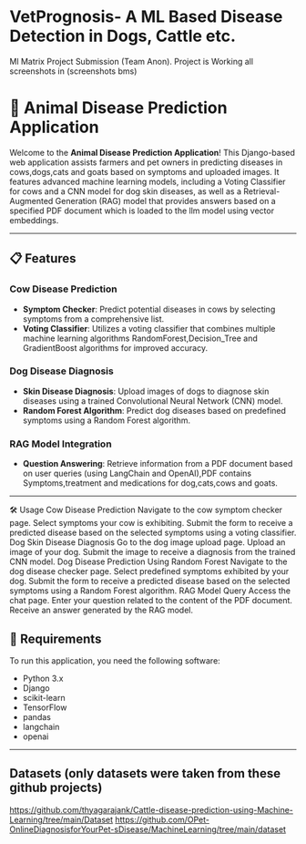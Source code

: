 # VetPrognosis- A ML Based Disease Detection in Dogs, Cattle etc.
Ml Matrix Project Submission (Team Anon). Project is Working all screenshots in (screenshots bms)
# 🐄 Animal Disease Prediction Application

Welcome to the **Animal Disease Prediction Application**! This Django-based web application assists farmers and pet owners in predicting diseases in cows,dogs,cats and goats based on symptoms and uploaded images. It features advanced machine learning models, including a Voting Classifier for cows and a CNN model for dog skin diseases, as well as a Retrieval-Augmented Generation (RAG) model that provides answers based on a specified PDF document which is loaded to the llm model using vector embeddings.

---

## 📋 Features

### Cow Disease Prediction
- **Symptom Checker**: Predict potential diseases in cows by selecting symptoms from a comprehensive list.
- **Voting Classifier**: Utilizes a voting classifier that combines multiple machine learning algorithms RandomForest,Decision_Tree and GradientBoost algorithms for improved accuracy.

### Dog Disease Diagnosis
- **Skin Disease Diagnosis**: Upload images of dogs to diagnose skin diseases using a trained Convolutional Neural Network (CNN) model.
- **Random Forest Algorithm**: Predict dog diseases based on predefined symptoms using a Random Forest algorithm.

### RAG Model Integration
- **Question Answering**: Retrieve information from a PDF document based on user queries (using LangChain and OpenAI),PDF contains Symptoms,treatment and medications for dog,cats,cows and goats.

---

🛠️ Usage
Cow Disease Prediction
Navigate to the cow symptom checker page.
Select symptoms your cow is exhibiting.
Submit the form to receive a predicted disease based on the selected symptoms using a voting classifier.
Dog Skin Disease Diagnosis
Go to the dog image upload page.
Upload an image of your dog.
Submit the image to receive a diagnosis from the trained CNN model.
Dog Disease Prediction Using Random Forest
Navigate to the dog disease checker page.
Select predefined symptoms exhibited by your dog.
Submit the form to receive a predicted disease based on the selected symptoms using a Random Forest algorithm.
RAG Model Query
Access the chat page.
Enter your question related to the content of the PDF document.
Receive an answer generated by the RAG model.


## 🚀 Requirements

To run this application, you need the following software:

- Python 3.x
- Django
- scikit-learn
- TensorFlow
- pandas
- langchain
- openai

---
##  Datasets (only datasets were taken from these github projects)
https://github.com/thyagarajank/Cattle-disease-prediction-using-Machine-Learning/tree/main/Dataset
https://github.com/OPet-OnlineDiagnosisforYourPet-sDisease/MachineLearning/tree/main/dataset



